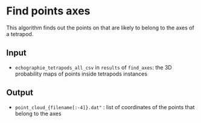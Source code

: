 # Find points axes 

This algorithm finds out the points on that are likely to belong to the axes of a tetrapod. 

## Input
- `echographie_tetrapods_all_csv` in `results` of `find_axes`: the 3D probability maps of points inside tetrapods instances

## Output 
- `point_cloud_{filename[:-4]}.dat"` : list of coordinates of the points that belong to the axes 
